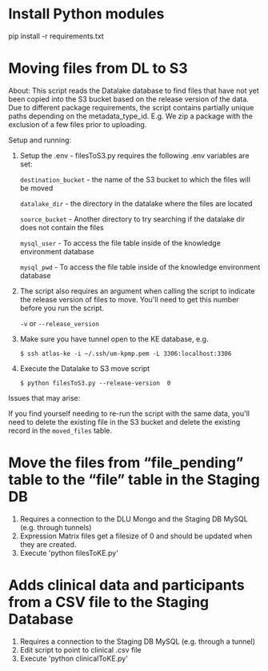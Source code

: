 # Install Python modules
pip install -r requirements.txt

# Moving files from DL to S3

About:
This script reads the Datalake database to find files that have not yet been copied into the S3 bucket based on the release version of the data. Due to different package requirements, the script contains partially unique paths depending on the metadata_type_id. E.g. We zip a package with the exclusion of a few files prior to uploading.

Setup and running:

1.  Setup the .env - filesToS3.py requires the following .env variables are set:

    `destination_bucket` - the name of the S3 bucket to which the files will be moved

    `datalake_dir` - the directory in the datalake where the files are located

    `source_bucket` - Another directory to try searching if the datalake dir does not contain the files

    `mysql_user` - To access the file table inside of the knowledge environment database

    `mysql_pwd` - To access the file table inside of the knowledge environment database


2. The script also requires an argument when calling the script to indicate the release version of files to move. You'll need to get this number before you run the script.

    `-v` or `--release_version`

3. Make sure you have tunnel open to the KE database, e.g.

    `$ ssh atlas-ke -i ~/.ssh/um-kpmp.pem -L 3306:localhost:3306`

4. Execute the Datalake to S3 move script

      `$ python filesToS3.py --release-version  0`

Issues that may arise:

If you find yourself needing to re-run the script with the same data, you'll need to delete the existing file in the S3 bucket and delete the existing record in the `moved_files` table.

# Move the files from “file_pending” table to the “file” table in the Staging DB
1. Requires a connection to the DLU Mongo and the Staging DB MySQL (e.g. through tunnels)
2. Expression Matrix files get a filesize of 0 and should be updated when they are created.
3. Execute 'python filesToKE.py'

# Adds clinical data and participants from a CSV file to the Staging Database
1. Requires a connection to the Staging DB MySQL (e.g. through a tunnel)
2. Edit script to point to clinical .csv file
3. Execute 'python clinicalToKE.py'
